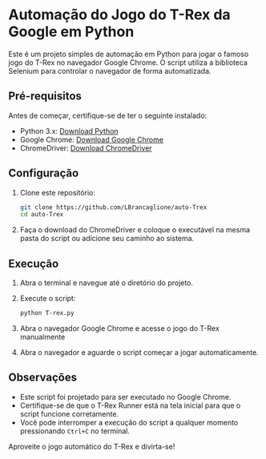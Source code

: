 # Automação do Jogo do T-Rex da Google em Python

Este é um projeto simples de automação em Python para jogar o famoso jogo do T-Rex no navegador Google Chrome. O script utiliza a biblioteca Selenium para controlar o navegador de forma automatizada.

## Pré-requisitos

Antes de começar, certifique-se de ter o seguinte instalado:

- Python 3.x: [Download Python](https://www.python.org/downloads/)
- Google Chrome: [Download Google Chrome](https://www.google.com/chrome/)
- ChromeDriver: [Download ChromeDriver](https://sites.google.com/chromium.org/driver/)

## Configuração

1. Clone este repositório:

    ```bash
    git clone https://github.com/LBrancaglione/auto-Trex
    cd auto-Trex
    ```

3. Faça o download do ChromeDriver e coloque o executável na mesma pasta do script ou adicione seu caminho ao sistema.

## Execução

1. Abra o terminal e navegue até o diretório do projeto.

2. Execute o script:

    ```bash
    python T-rex.py
    ```

3. Abra o navegador Google Chrome e acesse o jogo do T-Rex manualmente

4. Abra o navegador e aguarde o script começar a jogar automaticamente.

## Observações

- Este script foi projetado para ser executado no Google Chrome.
- Certifique-se de que o T-Rex Runner está na tela inicial para que o script funcione corretamente.
- Você pode interromper a execução do script a qualquer momento pressionando `Ctrl+C` no terminal.

Aproveite o jogo automático do T-Rex e divirta-se!